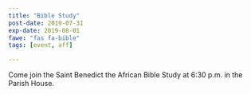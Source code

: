 ```yaml
---
title: "Bible Study"
post-date: 2019-07-31
exp-date: 2019-08-01
fawe: "fas fa-bible"
tags: [event, aff]

---
```

Come join the Saint Benedict the African Bible Study at 6:30 p.m. in the Parish House.